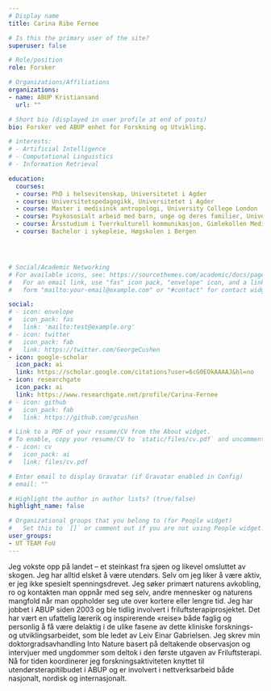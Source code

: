 ```yaml
---
# Display name
title: Carina Ribe Fernee

# Is this the primary user of the site?
superuser: false

# Role/position
role: Forsker

# Organizations/Affiliations
organizations:
- name: ABUP Kristiansand
  url: ""

# Short bio (displayed in user profile at end of posts)
bio: Forsker ved ABUP enhet for Forskning og Utvikling.

# interests:
# - Artificial Intelligence
# - Computational Linguistics
# - Information Retrieval

education:
  courses:
  - course: PhD i helsevitenskap, Universitetet i Agder
  - course: Universitetspedagogikk, Universitetet i Agder
  - course: Master i medisinsk antropologi, University College London
  - course: Psykososialt arbeid med barn, unge og deres familier, Universitetet i Agder
  - course: Årsstudium i Tverrkulturell kommunikasjon, Gimlekollen Mediehøgskole
  - course: Bachelor i sykepleie, Høgskolen i Bergen




# Social/Academic Networking
# For available icons, see: https://sourcethemes.com/academic/docs/page-builder/#icons
#   For an email link, use "fas" icon pack, "envelope" icon, and a link in the
#   form "mailto:your-email@example.com" or "#contact" for contact widget.

social:
# - icon: envelope
#   icon_pack: fas
#   link: 'mailto:test@example.org'
# - icon: twitter
#   icon_pack: fab
#   link: https://twitter.com/GeorgeCushen
- icon: google-scholar
  icon_pack: ai
  link: https://scholar.google.com/citations?user=6cG0EOkAAAAJ&hl=no
- icon: researchgate
  icon_pack: ai
  link: https://www.researchgate.net/profile/Carina-Fernee
# - icon: github
#   icon_pack: fab
#   link: https://github.com/gcushen

# Link to a PDF of your resume/CV from the About widget.
# To enable, copy your resume/CV to `static/files/cv.pdf` and uncomment the lines below.
# - icon: cv
#   icon_pack: ai
#   link: files/cv.pdf

# Enter email to display Gravatar (if Gravatar enabled in Config)
# email: ""

# Highlight the author in author lists? (true/false)
highlight_name: false

# Organizational groups that you belong to (for People widget)
#   Set this to `[]` or comment out if you are not using People widget.
user_groups:
- UT TEAM FoU
---
```


Jeg vokste opp på landet – et steinkast fra sjøen og likevel omsluttet av skogen. Jeg har alltid elsket å være utendørs. Selv om jeg liker å være aktiv, er jeg ikke spesielt spenningsdrevet. Jeg søker primært naturens avkobling, ro og kontakten man oppnår med seg selv, andre mennesker og naturens mangfold når man oppholder seg ute over kortere eller lengre tid. Jeg har jobbet i ABUP siden 2003 og ble tidlig involvert i friluftsterapiprosjektet. Det har vært en ufattelig lærerik og inspirerende «reise» både faglig og personlig å få være delaktig i de ulike fasene av dette kliniske forsknings- og utviklingsarbeidet, som ble ledet av Leiv Einar Gabrielsen. Jeg skrev min doktorgradsavhandling Into Nature basert på deltakende observasjon og intervjuer med ungdommer som deltok i den første utgaven av Friluftsterapi. Nå for tiden koordinerer jeg forskningsaktiviteten knyttet til utendørsterapitilbudet i ABUP og er involvert i nettverksarbeid både nasjonalt, nordisk og internasjonalt.